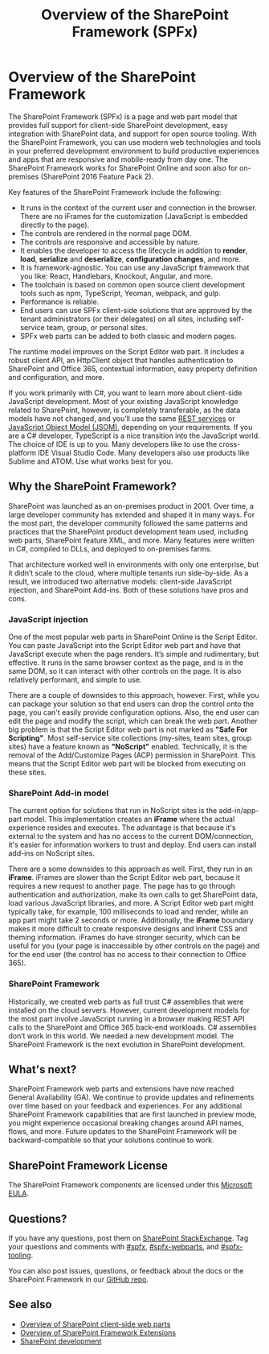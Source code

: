 ﻿---
title: Overview of the SharePoint Framework (SPFx)
description: SPFx is a page and web part model that provides full support for client-side SharePoint development, easy integration with SharePoint data, and support for open source tooling.
ms.date: 01/08/2018
ms.prod: sharepoint
---


# Overview of the SharePoint Framework

The SharePoint Framework (SPFx) is a page and web part model that provides full support for client-side SharePoint development, easy integration with SharePoint data, and support for open source tooling. With the SharePoint Framework, you can use modern web technologies and tools in your preferred development environment to build productive experiences and apps that are responsive and mobile-ready from day one. The SharePoint Framework works for SharePoint Online and soon also for on-premises (SharePoint 2016 Feature Pack 2).
 
Key features of the SharePoint Framework include the following:

* It runs in the context of the current user and connection in the browser. There are no iFrames for the customization (JavaScript is embedded directly to the page).
* The controls are rendered in the normal page DOM.
* The controls are responsive and accessible by nature.
* It enables the developer to access the lifecycle in addition to **render**, **load**, **serialize** and **deserialize**, **configuration changes**, and more.
* It is framework-agnostic. You can use any JavaScript framework that you like: React, Handlebars, Knockout, Angular, and more.
* The toolchain is based on common open source client development tools such as npm, TypeScript, Yeoman, webpack, and gulp.
* Performance is reliable.
* End users can use SPFx client-side solutions that are approved by the tenant administrators (or their delegates) on all sites, including self-service team, group, or personal sites. 
* SPFx web parts can be added to both classic and modern pages.
 
The runtime model improves on the Script Editor web part. It includes a robust client API, an HttpClient object that handles authentication to SharePoint and Office 365, contextual information, easy property definition and configuration, and more. 

If you work primarily with C#, you want to learn more about client-side JavaScript development. Most of your existing JavaScript knowledge related to SharePoint, however, is completely transferable, as the data models have not changed, and you’ll use the same [REST services](https://msdn.microsoft.com/en-us/library/office/jj860569.aspx) or [JavaScript Object Model (JSOM)](https://msdn.microsoft.com/en-us/library/office/jj193034.aspx), depending on your requirements. If you are a C# developer, TypeScript is a nice transition into the JavaScript world. The choice of IDE is up to you. Many developers like to use the cross-platform IDE Visual Studio Code. Many developers also use products like Sublime and ATOM. Use what works best for you.

## Why the SharePoint Framework?

SharePoint was launched as an on-premises product in 2001. Over time, a large developer community has extended and shaped it in many ways. For the most part, the developer community followed the same patterns and practices that the SharePoint product development team used, including web parts, SharePoint feature XML, and more. Many features were written in C#, compiled to DLLs, and deployed to on-premises farms.
 
That architecture worked well in environments with only one enterprise, but it didn’t scale to the cloud, where multiple tenants run side-by-side. As a result, we introduced two alternative models: client-side JavaScript injection, and SharePoint Add-ins. Both of these solutions have pros and cons. 

### JavaScript injection

One of the most popular web parts in SharePoint Online is the Script Editor. You can paste JavaScript into the Script Editor web part and have that JavaScript execute when the page renders. It’s simple and rudimentary, but effective. It runs in the same browser context as the page, and is in the same DOM, so it can interact with other controls on the page.  It is also relatively performant, and simple to use. 

There are a couple of downsides to this approach, however. First, while you can package your solution so that end users can drop the control onto the page, you can't easily provide configuration options. Also, the end user can edit the page and modify the script, which can break the web part. Another big problem is that the Script Editor web part is not marked as **"Safe For Scripting"**.  Most self-service site collections (my-sites, team sites, group sites) have a feature known as **"NoScript"** enabled. Technically, it is the removal of the Add/Customize Pages (ACP) permission in SharePoint. This means that the Script Editor web part will be blocked from executing on these sites.  

### SharePoint Add-in model

The current option for solutions that run in NoScript sites is the add-in/app-part model. This implementation creates an **iFrame** where the actual experience resides and executes. The advantage is that because it's external to the system and has no access to the current DOM/connection, it's easier for information workers to trust and deploy. End users can install add-ins on NoScript sites. 

There are a some downsides to this approach as well. First, they run in an **iFrame**. iFrames are slower than the Script Editor web part, because it requires a new request to another page. The page has to go through authentication and authorization, make its own calls to get SharePoint data, load various JavaScript libraries, and more. A Script Editor web part might typically take, for example, 100 milliseconds to load and render, while an app part might take 2 seconds or more. Additionally, the **iFrame** boundary makes it more difficult to create responsive designs and inherit CSS and theming information. iFrames do have stronger security, which can be useful for you (your page is inaccessible by other controls on the page) and for the end user (the control has no access to their connection to Office 365).


### SharePoint Framework 

Historically, we created web parts as full trust C# assemblies that were installed on the cloud servers. However, current development models for the most part involve JavaScript running in a browser making REST API calls to the SharePoint and Office 365 back-end workloads. C# assemblies don’t work in this world. We needed a new development model. The SharePoint Framework is the next evolution in SharePoint development.

## What's next?

SharePoint Framework web parts and extensions have now reached General Availability (GA). We continue to provide updates and refinements over time based on your feedback and experiences. For any additional SharePoint Framework capabilities that are first launched in preview mode, you might experience occasional breaking changes around API names, flows, and more. Future updates to the SharePoint Framework will be backward-compatible so that your solutions continue to work.

## SharePoint Framework License

The SharePoint Framework components are licensed under this [Microsoft EULA](https://github.com/SharePoint/sp-dev-docs/blob/master/LICENSE.md).

## Questions?

If you have any questions, post them on [SharePoint StackExchange](https://sharepoint.stackexchange.com/). Tag your questions and comments with [#spfx](https://sharepoint.stackexchange.com/tags/spfx/), [#spfx-webparts](https://sharepoint.stackexchange.com/tags/spfx-webparts/), and [#spfx-tooling](https://sharepoint.stackexchange.com/tags/spfx-tooling/). 

You can also post issues, questions, or feedback about the docs or the SharePoint Framework in our [GitHub repo](https://github.com/SharePoint/sp-dev-docs/issues).

## See also

- [Overview of SharePoint client-side web parts](./web-parts/overview-client-side-web-parts.md)
- [Overview of SharePoint Framework Extensions](./extensions/overview-extensions.md)
- [SharePoint development](https://docs.microsoft.com/en-us/sharepoint/dev/)
